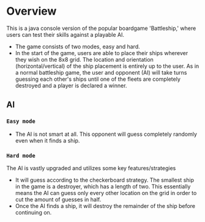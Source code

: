 # Overview
This is a java console version of the popular boardgame 'Battleship,' where users can test their skills against a playable AI.

- The game consists of two modes, easy and hard.
- In the start of the game, users are able to place their ships wherever they wish on the 8x8 grid. The location and orientation (horizontal/vertical) of the ship placement is entirely up to the user.
As in a normal battleship game, the user and opponent (AI) will take turns guessing each other's ships until one of the fleets are completely destroyed and a player is declared a winner.

## AI
### `Easy mode` 
- The AI is not smart at all. This opponent will guess completely randomly even when it finds a ship.

### `Hard mode`
The AI is vastly upgraded and utilizes some key features/strategies
- It will guess according to the checkerboard strategy. The smallest ship in the game is a destroyer, which has a length of two. This essentially means the AI can guess only every other location on the grid in order to cut the amount of guesses in half.
- Once the AI finds a ship, it will destroy the remainder of the ship before continuing on.
